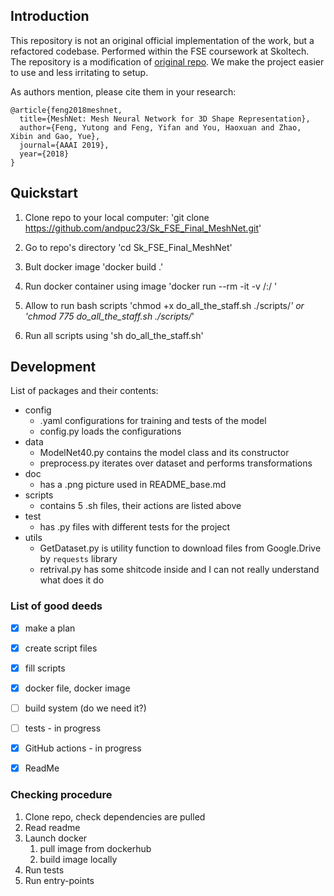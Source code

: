 ## Introduction
This repository is not an original official implementation of the work, but a refactored codebase.
Performed within the FSE coursework at Skoltech.
The repository is a modification of [original repo](https://github.com/iMoonLab/MeshNet).
We make the project easier to use and less irritating to setup.

As authors mention, please cite them in your research:

```
@article{feng2018meshnet,
  title={MeshNet: Mesh Neural Network for 3D Shape Representation},
  author={Feng, Yutong and Feng, Yifan and You, Haoxuan and Zhao, Xibin and Gao, Yue},
  journal={AAAI 2019},
  year={2018}
}
```

## Quickstart
1. Clone repo to your local computer:
'git clone https://github.com/andpuc23/Sk_FSE_Final_MeshNet.git'

2. Go to repo's directory
'cd Sk_FSE_Final_MeshNet'

3. Bult docker image 
'docker build .'

4. Run docker container using image
'docker run --rm -it -v /:/<directory in docker> <the name of the image that was built>'

5. Allow to run bash scripts
'chmod +x do_all_the_staff.sh ./scripts/*'
or
'chmod 775 do_all_the_staff.sh ./scripts/*'

6. Run all scripts using 
'sh do_all_the_staff.sh'

## Development

List of packages and their contents:

- config
  - .yaml configurations for training and tests of the model
  - config.py loads the configurations
- data
  - ModelNet40.py contains the model class and its constructor
  - preprocess.py iterates over dataset and performs transformations
- doc
  - has a .png picture used in README_base.md
- scripts
  - contains 5 .sh files, their actions are listed above
- test
  - has .py files with different tests for the project
- utils
  - GetDataset.py is utility function to download files from Google.Drive by `requests` library
  - retrival.py has some shitcode inside and I can not really understand what does it do

### List of good deeds

- [x] make a plan
- [x] create script files
- [x] fill scripts
- [x] docker file, docker image
- [ ] build system (do we need it?)
- [ ] tests - in progress
- [x] GitHub actions - in progress
- [x] ReadMe


### Checking procedure
1. Clone repo, check dependencies are pulled
2. Read readme
3. Launch docker
    1. pull image from dockerhub
    2. build image locally
4. Run tests
5. Run entry-points